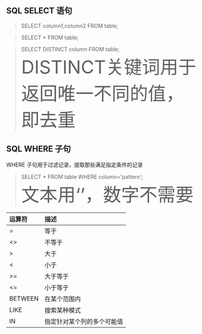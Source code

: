 ## SQL SELECT 语句

> SELECT column1,column2 FROM table;

> SELECT * FROM table;

> SELECT DISTINCT column FROM table;  
<font size=12>DISTINCT关键词用于返回唯一不同的值，即去重</font>

## SQL WHERE 子句
WHERE 子句用于过滤记录，提取那些满足指定条件的记录

> SELECT * FROM table WHERE column='pattern';  
<font size=12>文本用‘’，数字不需要</font>  

|  运算符   | 描述  |
|  :----  | :----  |
|=	|等于|
|<>	|不等于|
|>	|大于|
|<	|小于|
|>=	|大于等于|
|<=	|小于等于|
|BETWEEN	|在某个范围内|
|LIKE	|搜索某种模式|
|IN	|指定针对某个列的多个可能值|
